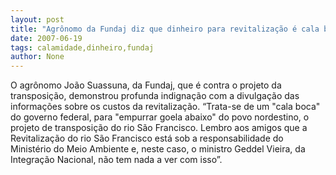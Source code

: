 ```yaml
---
layout: post
title: "Agrônomo da Fundaj diz que dinheiro para revitalização é cala boca"
date: 2007-06-19
tags: calamidade,dinheiro,fundaj
author: None
---
```

O agr&ocirc;nomo Jo&atilde;o Suassuna, da Fundaj, que &eacute; contra o projeto da transposi&ccedil;&atilde;o, demonstrou profunda indigna&ccedil;&atilde;o com a divulga&ccedil;&atilde;o das informa&ccedil;&otilde;es sobre os custos da revitaliza&ccedil;&atilde;o.
&ldquo;Trata-se de um &quot;cala boca&quot; do governo federal, para &quot;empurrar goela abaixo&quot; do povo nordestino, o projeto de transposi&ccedil;&atilde;o do rio S&atilde;o Francisco. 
Lembro aos amigos que a Revitaliza&ccedil;&atilde;o do rio S&atilde;o Francisco est&aacute; sob a responsabilidade do Minist&eacute;rio do Meio Ambiente e, neste caso, o ministro Geddel Vieira, da Integra&ccedil;&atilde;o Nacional, n&atilde;o tem nada a ver com isso&rdquo;. 